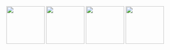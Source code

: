 <img src="https://user-images.githubusercontent.com/97256130/187093510-e0a0e323-c037-4d44-9de1-f04971cd2c3e.jpg"  width="100"/>
<img src="https://user-images.githubusercontent.com/97256130/187093943-76ce0030-f409-4a4c-9706-44fa0b991ac9.jpg" width="100"/>
<img src="https://user-images.githubusercontent.com/97256130/187093945-db2aa05b-650c-48e7-aad3-920bac47da49.jpg" width="100"/>
<img src="https://user-images.githubusercontent.com/97256130/187093947-ef8e870f-e66a-43dd-a364-35f3a8ddf102.jpg"  width="100"/>
